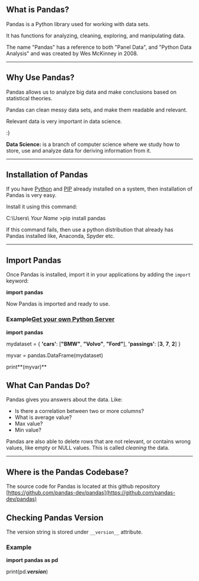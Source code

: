 ## What is Pandas?

Pandas is a Python library used for working with data sets.

It has functions for analyzing, cleaning, exploring, and manipulating data.

The name "Pandas" has a reference to both "Panel Data", and "Python Data Analysis" and was created by Wes McKinney in 2008.

---

## Why Use Pandas?

Pandas allows us to analyze big data and make conclusions based on statistical theories.

Pandas can clean messy data sets, and make them readable and relevant.

Relevant data is very important in data science.

:}

**Data Science:** is a branch of computer science where we study how to store, use and analyze data for deriving information from it.

---



## Installation of Pandas

If you have [Python](https://www.w3schools.com/python/default.asp) and [PIP](https://www.w3schools.com/python/python_pip.asp) already installed on a system, then installation of Pandas is very easy.

Install it using this command:

C:\Users\ *Your Name* >pip install pandas

If this command fails, then use a python distribution that already has Pandas installed like, Anaconda, Spyder etc.

---

## Import Pandas

Once Pandas is installed, import it in your applications by adding the `import` keyword:

**import** **pandas**

Now Pandas is imported and ready to use.

### Example[Get your own Python Server](https://www.w3schools.com/python/python_server.asp "W3Schools Spaces")

**import** **pandas**

mydataset = {
  **'cars'**: [**"BMW"**, **"Volvo"**, **"Ford"**],
  **'passings'**: [**3**, **7**, **2**]
}

myvar = pandas.DataFrame(mydataset)

print**(myvar)**

## What Can Pandas Do?

Pandas gives you answers about the data. Like:

* Is there a correlation between two or more columns?
* What is average value?
* Max value?
* Min value?

Pandas are also able to delete rows that are not relevant, or contains wrong values, like empty or NULL values. This is called *cleaning* the data.

---

## Where is the Pandas Codebase?

The source code for Pandas is located at this github repository [https://github.com/pandas-dev/pandas](https://github.com/pandas-dev/pandas)



## Checking Pandas Version

The version string is stored under `__version__` attribute.

### Example

**import** **pandas as pd**

print(pd._________version_________)
